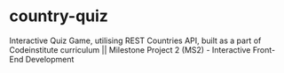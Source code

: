 # country-quiz
Interactive Quiz Game, utilising REST Countries API, built as a part of Codeinstitute curriculum || Milestone Project 2 (MS2) - Interactive Front-End Development
